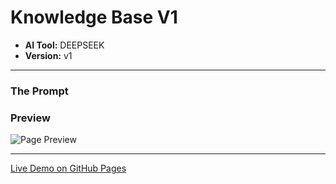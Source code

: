 # Knowledge Base V1

* **AI Tool:** DEEPSEEK
* **Version:** v1

---

### The Prompt

>

### Preview

![Page Preview](./preview.png)

---

[Live Demo on GitHub Pages](https://your-username.github.io/AI-Frontend-Gallery/DeepSeek/knowledge-base-v1/)

